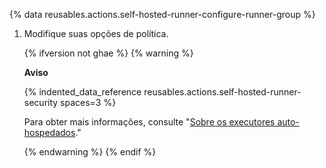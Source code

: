 {% data reusables.actions.self-hosted-runner-configure-runner-group %}
1. Modifique suas opções de política.

   {% ifversion not ghae %}
   {% warning %}

   **Aviso**

   {% indented_data_reference reusables.actions.self-hosted-runner-security spaces=3 %}

   Para obter mais informações, consulte "[Sobre os executores auto-hospedados](/actions/hosting-your-own-runners/about-self-hosted-runners#self-hosted-runner-security-with-public-repositories)."

   {% endwarning %}
   {% endif %}
